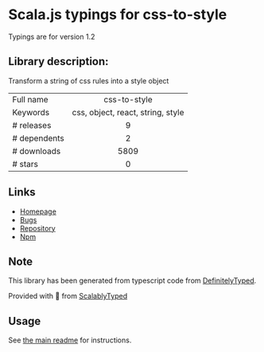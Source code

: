 
# Scala.js typings for css-to-style

Typings are for version 1.2

## Library description:
Transform a string of css rules into a style object

|                    |                 |
| ------------------ | :-------------: |
| Full name          | css-to-style |
| Keywords           | css, object, react, string, style |
| # releases         | 9 |
| # dependents       | 2 |
| # downloads        | 5809 |
| # stars            | 0 |

## Links
- [Homepage](https://github.com/jacobbuck/css-to-style)
- [Bugs](https://github.com/jacobbuck/css-to-style/issues)
- [Repository](https://github.com/jacobbuck/css-to-style)
- [Npm](https://www.npmjs.com/package/css-to-style)
    


## Note
This library has been generated from typescript code from [DefinitelyTyped](https://definitelytyped.org).

Provided with :purple_heart: from [ScalablyTyped](https://github.com/oyvindberg/ScalablyTyped)

## Usage
See [the main readme](../../readme.md) for instructions.


